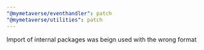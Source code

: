 ```yaml
---
"@mymetaverse/eventhandler": patch
"@mymetaverse/utilities": patch
---
```


Import of internal packages was beign used with the wrong format
